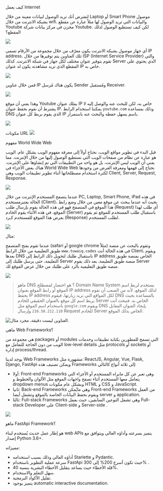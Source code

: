 
كيف يعمل Internet

لنفترض أنك تريد الوصول لبيانات معينة من خلال Laptop أو Smart Phone موصول بشبكة الانترنت من خلال wifi. والبيانات التي تريد الوصول لها مثلاً عبارة عن مقطع Youtube مخزن في مركز بيانات شركة Youtube. لكن كيف تستطيع الوصول لذلك المقطع؟ 


![](https://paper-attachments.dropbox.com/s_4160F6DE7C6BAA2EB66EAEB7A845FBF4C0469F3877CA1B209DF191E1F3F78A5D_1627924002046_image.png)


أي جهاز موصول بشبكة الانترنت يكون معرّف من خلال مجموعة من الأرقام تسمى IP address. تلك العناوين يتم توفيرها من خلال ISP (Internet Service Provider) والتي تقوم بتوفير عنوان مختلف لكل جهاز في شبكة الانترنت. كذلك Server الذي يحتوي على المقطع الذي تريد مشاهدته يكون له عنوان IP خاص به.

![](https://paper-attachments.dropbox.com/s_4160F6DE7C6BAA2EB66EAEB7A845FBF4C0469F3877CA1B209DF191E1F3F78A5D_1627924288139_image.png)


فمن خلال عناوين IP يكون هناك مُرسل Sender ومُستقبل Receiver. 


![](https://paper-attachments.dropbox.com/s_4160F6DE7C6BAA2EB66EAEB7A845FBF4C0469F3877CA1B209DF191E1F3F78A5D_1627924532377_image.png)


وهذا يعني أن موقع Youtube يملك عنوان IP خاص به، لكن للبحث عنه والوصل إليه لا يشترط أن نقوم بحفظ عنوان IP. يمكننا استخدام الرابط `youtube.com` وذلك بمساعدة DNS الذي يقوم بربط كل عنوان IP باسم يسهل حفظه والبحث عنه باستمرار.


![](https://paper-attachments.dropbox.com/s_4160F6DE7C6BAA2EB66EAEB7A845FBF4C0469F3877CA1B209DF191E1F3F78A5D_1627925633246_image.png)

مكونات URL
![](https://paper-attachments.dropbox.com/s_1D6B086A45BCF6338C718F8B8F973D33B9FC54F52764DC46881B977111A9EBB6_1621763678775_Screen+Shot+2021-05-23+at+12.54.26+PM.png)

مفهوم World Wide Web

قبل البدء في تطوير مواقع الويب، نحتاج أولاً إلى معرفة مفهوم الويب بشكل عام. الويب هو عبارة عن نظام من صفحات الويب التي نستطيع الوصول إليها من خلال الإنترنت. مما يعني أن الويب ليس الإنترنت، بل هو واحد من التطبيقات التي تم إنشاؤها على الإنترنت. هناك بعض الأجزاء في World Wide Web نحتاج إلى فهمها ومعرفة الغرض من وجودها لكثرة استخدام مصطلحاتها أثناء تطوير تطبيقات الويب وهي Client, Server, Request, Response.

![](https://paper-attachments.dropbox.com/s_803AD9971490A5B412A11F053A6B7B478D6C3D309C1FBA548D35327DE9020899_1627919570518_image.png)


عندما يتصفح المستخدم الإنترنت من خلال PC, Laptop, Smart Phone, iPad في هذه الحالة يعتبرمستخدم (Client)، بحيث أنه عندما يبحث عن موقع معين من خلال وضع رابط هذا الموقع في المتصفح فهو في هذه الحالة يقوم بإرسال طلب (Request) أي طلب لهذا الموقع، في هذه الأثناء يقوم الخادم (Server) باستقبال طلب المستخدم للموقع ثم يقوم بعرض هذا الموقع للمستخدم كـرد (Response) لطلب المستخدم.



![](https://paper-attachments.dropbox.com/s_803AD9971490A5B412A11F053A6B7B478D6C3D309C1FBA548D35327DE9020899_1627919583193_image.png)

مثال: 

عندما تقوم بفتح المتصفح (safari أو google chrome مثلاً) وتقوم بالبحث عن منصة طويق التعليمية من خلال الرابط `www.tuwaiq.codes` في هذه الحالة أنت Client، ويقوم بعدها DNS باستقبال طلبك لتحويل ذلك الرابط إلى IP address الخاص بمنصة طويق التعليمة، حتى يرسل طلبك إلى Server منصة طويق التعليمة، بعد ذلك يقوم Server منصة طويق التعليمية بالرد على طلبك من خلال عرض الموقع لك.


![](https://paper-attachments.dropbox.com/s_803AD9971490A5B412A11F053A6B7B478D6C3D309C1FBA548D35327DE9020899_1627920531893_image.png)



> ماهو DNS ؟ هو اختصار لمصطلح Domain Name System يستخدم لربط اسم الموقع أو رابط الموقع بعنوان IP address  لذلك الموقع، لأنه من الصعب أن نقوم بحفظ IP address لكل المواقع التي نريد زيارتها، فيقوم DNS بالمساعدة بحيث يربط اسم كل موقع بالعنوان الحقيقي للخادم Server الخاص به. فتبحث أنت باستخدام اسم الموقع مثل `google.com` ويقوم DNS بإيجاد العنوان المقابل `216.58.212.110` وإرسال Request للخادم Server الخاص بذلك الموقع.


![العناوين ليست دقيقة، مجرد مثال.](https://paper-attachments.dropbox.com/s_803AD9971490A5B412A11F053A6B7B478D6C3D309C1FBA548D35327DE9020899_1627920454416_image.png)

ماهي Web Frameworks؟

هي مجموعة من packages أو modules التي تسمح للمطورين بكتابة تطبيقات وخدمات الويب من دون الحاجة للتعامل مع low-level details مثل protocols أو sockets أو إدارة process/thread.

يوجد لدينا Web Frameworks مشهورة مثل: ReactJS, Angular, Vue, Flask, Django, FastApi ويمكن تصنيف هذه Frameworks إلى ثلاثة أنواع كالتالي:

- أولا: Front-end Frameworks وهي تعبر عن كل مايراه المستخدم أو الأجزاء التي يتعامل معها المستخدم أثناء تصفح واجهات الموقع مثل الألوان والخطوط و dropdown menus وبشكل عام مكونات  HTML و CSS و JavaScript. 
- ثانيا: Back-end Frameworks وهي مايُمكن Front-end Frameworks من العمل ويقوم بحفظ البيانات الخاصة بالموقع وتشمل أيضا server و application.
- ثالثا: Full-stack Frameworks وهي تشمل النوعين السابقين، حيث يعمل Full-stack Developer على Client-side و Server-side .

 

![](https://paper-attachments.dropbox.com/s_1D6B086A45BCF6338C718F8B8F973D33B9FC54F52764DC46881B977111A9EBB6_1621763570863_Screen+Shot+2021-05-23+at+12.52.42+PM.png)



ماهو FastApi Framework؟

هو إطار عمل حديث يُستخدم لبناء web APIs يتميز بسرعته وأداؤه العالي ويتوافق مع إصدار Python 3.6+.


مميزاته:
- أداؤه العالي وذلك بسبب استخدامه Starlette و Pydantic.
- سرعة عملية التطوير باستخدام FastApi حيث تكون أسرع 200% إلى 300% .
- قلة الأخطاء حيث يساعد بتقليل الأخطاء البشرية بنسبة 40%.
- سهل التعلم والاستخدام.
- تقليل الأكواد البرمجية.
- يتميز بوجود automatic interactive documentation.

